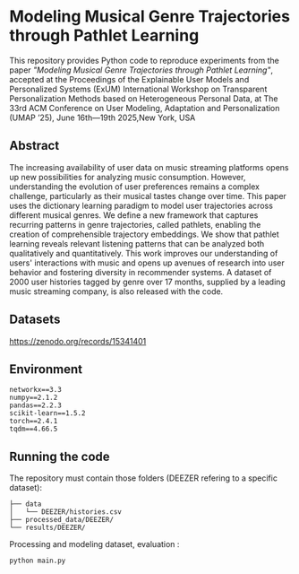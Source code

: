 # Modeling Musical Genre Trajectories through Pathlet Learning 


This repository provides Python code to reproduce experiments from the paper _"Modeling Musical Genre Trajectories through Pathlet Learning"_, accepted at the Proceedings of the Explainable User Models and Personalized Systems (ExUM) International Workshop on Transparent Personalization Methods based on Heterogeneous Personal Data, at The 33rd ACM Conference on User Modeling, Adaptation and Personalization (UMAP ’25), June 16th—19th 2025,New York, USA



## Abstract

The increasing availability of user data on music streaming platforms opens up new possibilities for analyzing music consumption. 
However, understanding the evolution of user preferences remains a complex challenge, particularly as their musical tastes change over time.
This paper uses the dictionary learning paradigm to model user trajectories across different musical genres. 
We define a new framework that captures recurring patterns in genre trajectories, called pathlets, enabling the creation of comprehensible trajectory embeddings. 
We show that pathlet learning reveals relevant listening patterns that can be analyzed both qualitatively and quantitatively. 
This work improves our understanding of users' interactions with music and opens up avenues of research into user behavior and fostering diversity in recommender systems.
A dataset of 2000 user histories tagged by genre over 17 months, supplied by a leading music streaming company, is also released with the code. 


## Datasets

https://zenodo.org/records/15341401

## Environment
```
networkx==3.3 
numpy==2.1.2 
pandas==2.2.3 
scikit-learn==1.5.2 
torch==2.4.1 
tqdm==4.66.5 
```

## Running the code

The repository must contain those folders (DEEZER refering to a specific dataset):  
```
├── data
│   └── DEEZER/histories.csv
├── processed_data/DEEZER/
└── results/DEEZER/
```

Processing and modeling dataset, evaluation :

```
python main.py
```
